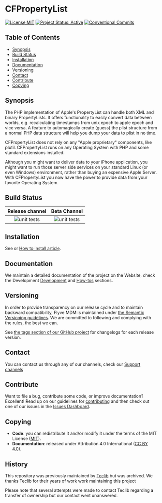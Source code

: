 # CFPropertyList

[![License MIT](https://img.shields.io/badge/License-MIT-blue.svg)](./LICENSE.md)
[![Project Status: Active](http://www.repostatus.org/badges/latest/active.svg)](http://www.repostatus.org/#active)
[![Conventional Commits](https://img.shields.io/badge/Conventional%20Commits-1.0.0-yellow.svg)](https://conventionalcommits.org)

## Table of Contents

* [Synopsis](#synopsis)
* [Build Status](#build-status)
* [Installation](#installation)
* [Documentation](#documentation)
* [Versioning](#versioning)
* [Contact](#contact)
* [Contribute](#contribute)
* [Copying](#copying)

## Synopsis

The PHP implementation of Apple's PropertyList can handle both XML and binary PropertyLists. It offers functionality to easily convert data between worlds, e.g. recalculating timestamps from unix epoch to apple epoch and vice versa. A feature to automagically create (guess) the plist structure from a normal PHP data structure will help you dump your data to plist in no time.

CFPropertyList does not rely on any "Apple proprietary" components, like plutil. CFPropertyList runs on any Operating System with PHP and some standard extensions installed.

Although you might want to deliver data to your iPhone application, you might want to run those server side services on your standard Linux (or even Windows) environment, rather than buying an expensive Apple Server. With CFPropertyList you now have the power to provide data from your favorite Operating System.

## Build Status

|**Release channel**|Beta Channel|
|:---:|:---:|
|![unit tests](https://github.com/moodlehq/CFPropertyList/actions/workflows/run_tests.yml/badge.svg?branch=master)|![unit tests](https://github.com/moodlehq/CFPropertyList/actions/workflows/run_tests.yml/badge.svg?branch=develop)|

## Installation

See or [How to install article](https://moodlehq.github.io/CFPropertyList/howtos/installation).

## Documentation

We maintain a detailed documentation of the project on the Website, check the Development [Development](https://moodlehq.github.io/CFPropertyList/) and [How-tos](https://moodlehq.github.io/CFPropertyList/howtos) sections.

## Versioning

In order to provide transparency on our release cycle and to maintain backward compatibility, Flyve MDM is maintained under [the Semantic Versioning guidelines](http://semver.org/). We are committed to following and complying with the rules, the best we can.

See [the tags section of our GitHub project](https://github.com/moodlehq/CFPropertyList/tags) for changelogs for each release version.

## Contact

You can contact us through any of our channels, check our [Support channels](https://moodledev.io/general/channels)

## Contribute

Want to file a bug, contribute some code, or improve documentation? Excellent! Read up on our
guidelines for [contributing](./CONTRIBUTING.md) and then check out one of our issues in the [Issues Dashboard](https://github.com/moodlehq/CFPropertyList/issues).

## Copying

* **Code**: you can redistribute it and/or modify
    it under the terms of the MIT License ([MIT](https://opensource.org/licenses/MIT)).
* **Documentation**: released under Attribution 4.0 International ([CC BY 4.0](https://creativecommons.org/licenses/by/4.0/)).

## History

This repository was previously maintained by [Teclib](https://github.com/TECLIB/CFPropertyList/) but was archived. We thanks Teclib for their years of work work maintaining this project

Please note that several attempts were made to contact Teclib regarding a transfer of ownership but our contact went unanswered.
